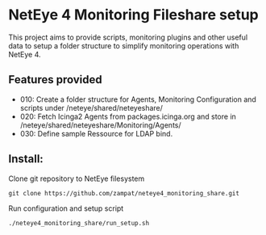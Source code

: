 # NetEye 4 Monitoring Fileshare setup 

This project aims to provide scripts, monitoring plugins and other useful data to setup a folder structure to simplify monitoring operations with NetEye 4.

## Features provided

- 010: Create a folder structure for Agents, Monitoring Configuration and scripts under /neteye/shared/neteyeshare/
- 020: Fetch Icinga2 Agents from packages.icinga.org and store in /neteye/shared/neteyeshare/Monitoring/Agents/
- 030: Define sample Ressource for LDAP bind.


## Install:

Clone git repository to NetEye filesystem
```
git clone https://github.com/zampat/neteye4_monitoring_share.git
```

Run configuration and setup script
```
./neteye4_monitoring_share/run_setup.sh
```
